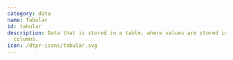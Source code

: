 ```yaml
---
category: data
name: Tabular
id: tabular
description: Data that is stored in a table, where values are stored in rows and
  columns. 
icon: /dtpr-icons/tabular.svg
---
```

